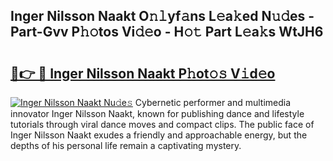 ## Inger Nilsson Naakt O𝚗𝚕yf𝚊ns L𝚎a𝚔ed N𝚞𝚍es - Part-Gvv P𝚑𝚘tos Vi𝚍𝚎o - H𝚘𝚝 Part L𝚎a𝚔s WtJH6

# <h2><a href="http://kfctec1.oniu.top/?m=Inger+Nilsson+Naakt">🔗👉 🔴 Inger Nilsson Naakt P𝚑ot𝚘𝚜 V𝚒d𝚎o</a></h2>

[![Inger Nilsson Naakt Nu𝚍e𝚜](https://i.imgur.com/0qMVB7G.gif)](http://kfctec1.oniu.top/?m=Inger+Nilsson+Naakt)
Cybernetic performer and multimedia innovator Inger Nilsson Naakt, known for publishing dance and lifestyle tutorials through viral dance moves and compact clips. The public face of Inger Nilsson Naakt exudes a friendly and approachable energy, but the depths of his personal life remain a captivating mystery.  
